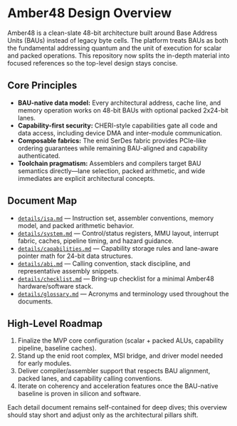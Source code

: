 # Amber48 Design Overview

Amber48 is a clean-slate 48-bit architecture built around Base Address Units (BAUs) instead of legacy byte cells. The platform treats BAUs as both the fundamental addressing quantum and the unit of execution for scalar and packed operations. This repository now splits the in-depth material into focused references so the top-level design stays concise.

## Core Principles

- **BAU-native data model:** Every architectural address, cache line, and memory operation works on 48-bit BAUs with optional packed 2x24-bit lanes.
- **Capability-first security:** CHERI-style capabilities gate all code and data access, including device DMA and inter-module communication.
- **Composable fabrics:** The enid SerDes fabric provides PCIe-like ordering guarantees while remaining BAU-aligned and capability authenticated.
- **Toolchain pragmatism:** Assemblers and compilers target BAU semantics directly—lane selection, packed arithmetic, and wide immediates are explicit architectural concepts.

## Document Map

- [`details/isa.md`](details/isa.md) — Instruction set, assembler conventions, memory model, and packed arithmetic behavior.
- [`details/system.md`](details/system.md) — Control/status registers, MMU layout, interrupt fabric, caches, pipeline timing, and hazard guidance.
- [`details/capabilities.md`](details/capabilities.md) — Capability storage rules and lane-aware pointer math for 24-bit data structures.
- [`details/abi.md`](details/abi.md) — Calling convention, stack discipline, and representative assembly snippets.
- [`details/checklist.md`](details/checklist.md) — Bring-up checklist for a minimal Amber48 hardware/software stack.
- [`details/glossary.md`](details/glossary.md) — Acronyms and terminology used throughout the documents.

## High-Level Roadmap

1. Finalize the MVP core configuration (scalar + packed ALUs, capability pipeline, baseline caches).
2. Stand up the enid root complex, MSI bridge, and driver model needed for early modules.
3. Deliver compiler/assembler support that respects BAU alignment, packed lanes, and capability calling conventions.
4. Iterate on coherency and acceleration features once the BAU-native baseline is proven in silicon and software.

Each detail document remains self-contained for deep dives; this overview should stay short and adjust only as the architectural pillars shift.

